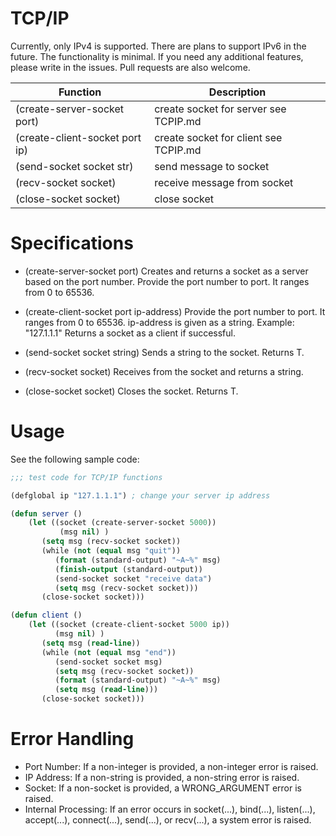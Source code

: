 # TCP/IP
Currently, only IPv4 is supported. There are plans to support IPv6 in the future.
The functionality is minimal. If you need any additional features, please write in the issues.
Pull requests are also welcome.


| Function                      | Description                                    |
| ----------------------------- | ---------------------------------------------- |
| (create-server-socket port)   | create socket for server see TCPIP.md          |
| (create-client-socket port ip)| create socket for client see TCPIP.md          |
| (send-socket socket str)      | send message to socket                         |
| (recv-socket socket)          | receive message from socket                    |
| (close-socket socket)         | close socket                                   |
  

# Specifications
- (create-server-socket port)
Creates and returns a socket as a server based on the port number.
Provide the port number to port. It ranges from 0 to 65536.

- (create-client-socket port ip-address)
Provide the port number to port. It ranges from 0 to 65536.
ip-address is given as a string. Example: "127.1.1.1"
Returns a socket as a client if successful.

- (send-socket socket string)
Sends a string to the socket.
Returns T.

- (recv-socket socket)
Receives from the socket and returns a string.

- (close-socket socket)
Closes the socket.
Returns T.


# Usage

See the following sample code:

```lisp
;;; test code for TCP/IP functions

(defglobal ip "127.1.1.1") ; change your server ip address

(defun server ()
    (let ((socket (create-server-socket 5000))
           (msg nil) )
       (setq msg (recv-socket socket))
       (while (not (equal msg "quit"))
          (format (standard-output) "~A~%" msg)
          (finish-output (standard-output))
          (send-socket socket "receive data")
          (setq msg (recv-socket socket)))
       (close-socket socket)))

(defun client ()
    (let ((socket (create-client-socket 5000 ip))
          (msg nil) )
       (setq msg (read-line))
       (while (not (equal msg "end"))
          (send-socket socket msg)
          (setq msg (recv-socket socket))
          (format (standard-output) "~A~%" msg)
          (setq msg (read-line)))
       (close-socket socket)))
```

# Error Handling

- Port Number: If a non-integer is provided, a non-integer error is raised.
- IP Address: If a non-string is provided, a non-string error is raised.
- Socket: If a non-socket is provided, a WRONG_ARGUMENT error is raised.
- Internal Processing: If an error occurs in socket(...), bind(...), listen(...), accept(...), connect(...), send(...), or recv(...), a system error is raised.
